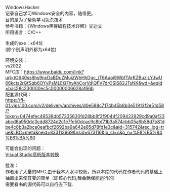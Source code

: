 WindowsHacker<br>
记录自己学习Windows安全的内容，随缘更。<br>
目的是为了帮助学习免杀技术<br>
参考书籍：《Windows黑客编程技术详解》甘迪文<br>
所用语言：C/C++<br>

生成的exe：x64位<br>
(除个别声明外都为x64位)<br>

环境安装：<br>
vs2022<br>
MFC库：https://www.baidu.com/link?url=tO640ss6hs9nxDaBDuZMujzWhHhDgc_jT6Auoi9WbfTArKZBuziLYJwU66kcts2rGfSqb6OYyPsMLEQ7hvAhCorVdIQFV7drOSlS82JTsNK&wd=&eqid=bac58c230000ec5c00000006628af66b
<br>
配套源代码：<br>
https://fl-01.vips100.com/v2/delivery/archives/d0e588c7174b45b8b3e51913f2e51d58/?token=0474efec48538db57335630fd28bb8f2f9044f209422929cd9a0af23abcd6a950dc3cdd8724d2c1e7fe50dcac9c8bf71b3a574cbb05a6b56d7b81dbe4c8b3a2bce0eafbcf2692ba9a642e85d78fd1e3c&aid=315742&rec_log=true&LBC=meta&neid=833113969&nsid=673116&lb_cl=c&p_n=%E8%B5%84%E6%BA%90

可能会出现的问题：<br>
[Visual Studio高低版本转换](https://blog.csdn.net/weixin_44671418/article/details/108124188)
<br>

批准：<br>
作者用了大量的MFC,由于我本人水平较低，所以本库的代码在作者代码的基础上抽离出来使其变的简单（即核心代码,我会确保能运行的）<br>
需要看书的源代码可以自行去下载.

